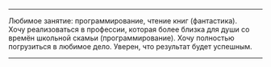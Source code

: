
---

Любимое занятие: программирование, чтение книг (фантастика).<br/>
Хочу реализоваться в профессии, которая более близка для души со времён школьной скамьи (программирование). Хочу полностью погрузиться в любимое дело. Уверен, что результат будет успешным.<br/>

---
